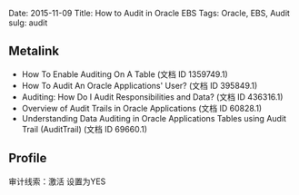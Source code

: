 Date: 2015-11-09
Title: How to Audit in Oracle EBS
Tags: Oracle, EBS, Audit
sulg: audit

## Metalink
- How To Enable Auditing On A Table (文档 ID 1359749.1)
- How To Audit An Oracle Applications' User? (文档 ID 395849.1)
- Auditing: How Do I Audit Responsibilities and Data? (文档 ID 436316.1)
- Overview of Audit Trails in Oracle Applications (文档 ID 60828.1)
- Understanding Data Auditing in Oracle Applications Tables using Audit Trail (AuditTrail) (文档 ID 69660.1)


## Profile
审计线索：激活 设置为YES
